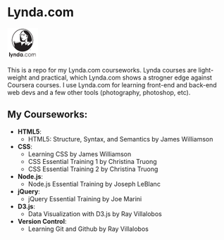 # Lynda.com

<img src="logo.png" width="70" height="70">

This is a repo for my Lynda.com courseworks. Lynda courses are light-weight and practical, which Lynda.com shows a strogner edge against Coursera courses. I use Lynda.com for learning front-end and back-end web devs and a few other tools (photography, photoshop, etc).

## My Courseworks:

- **HTML5**: 
	- HTML5: Structure, Syntax, and Semantics by James Williamson
- **CSS**:
	- Learning CSS by James Williamson
	- CSS Essential Training 1 by Christina Truong
	- CSS Essential Training 2 by Christina Truong
- **Node.js**: 
	- Node.js Essential Training by Joseph LeBlanc
- **jQuery**: 
	- jQuery Essential Training by Joe Marini
- **D3.js**: 
	- Data Visualization with D3.js by Ray Villalobos
- **Version Control**: 
	- Learning Git and Github by Ray Villalobos

